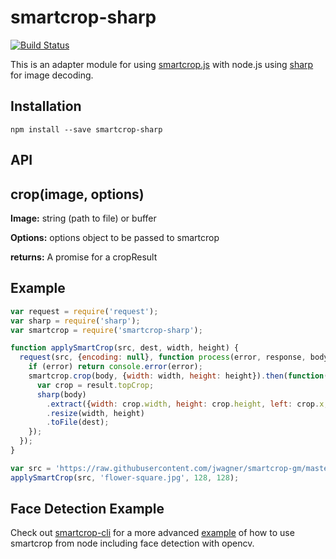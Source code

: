 # smartcrop-sharp

[![Build Status](https://travis-ci.org/jwagner/smartcrop-sharp.svg?branch=master)](https://travis-ci.org/jwagner/smartcrop-sharp)

This is an adapter module for using [smartcrop.js](https://github.com/jwagner/smartcrop.js)
with node.js using [sharp](https://github.com/lovell/sharp) for image decoding.

## Installation
```
npm install --save smartcrop-sharp
```

## API

## crop(image, options)

**Image:** string (path to file) or buffer

**Options:** options object to be passed to smartcrop

**returns:** A promise for a cropResult

## Example

```javascript
var request = require('request');
var sharp = require('sharp');
var smartcrop = require('smartcrop-sharp');

function applySmartCrop(src, dest, width, height) {
  request(src, {encoding: null}, function process(error, response, body) {
    if (error) return console.error(error);
    smartcrop.crop(body, {width: width, height: height}).then(function(result) {
      var crop = result.topCrop;
      sharp(body)
        .extract({width: crop.width, height: crop.height, left: crop.x, top: crop.y})
        .resize(width, height)
        .toFile(dest);
    });
  });
}

var src = 'https://raw.githubusercontent.com/jwagner/smartcrop-gm/master/test/flower.jpg';
applySmartCrop(src, 'flower-square.jpg', 128, 128);


```

## Face Detection Example
  Check out [smartcrop-cli](https://github.com/jwagner/smartcrop-cli/) for a more advanced [example](https://github.com/jwagner/smartcrop-cli/blob/master/smartcrop-cli.js#L100) of how to use smartcrop from node  including face detection with opencv.
